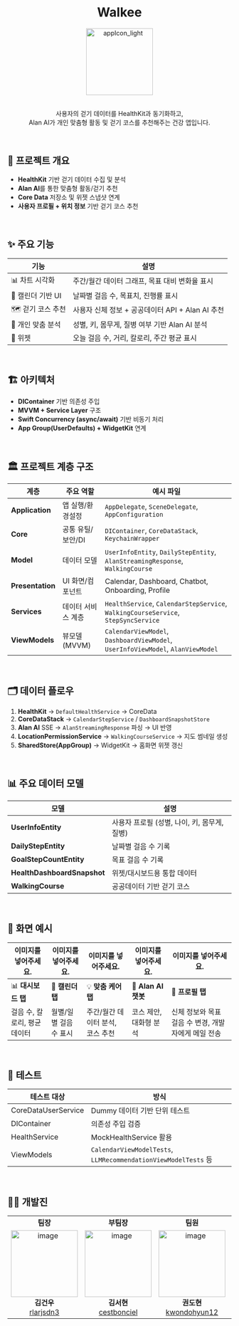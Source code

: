 <div align="center">

# Walkee

<img width="150" alt="appIcon_light" src="https://github.com/user-attachments/assets/bddadda1-3e0b-4afd-9e5f-b93d2c30988c" />

<br />
<br />

사용자의 걷기 데이터를 HealthKit과 동기화하고,<br />
Alan AI가 개인 맞춤형 활동 및 걷기 코스를 추천해주는 건강 앱입니다.

</div>

<br />

## 📌 프로젝트 개요
- **HealthKit** 기반 걷기 데이터 수집 및 분석  
- **Alan AI**를 통한 맞춤형 활동/걷기 추천  
- **Core Data** 저장소 및 위젯 스냅샷 연계  
- **사용자 프로필 + 위치 정보** 기반 걷기 코스 추천  

<br />

## ✨ 주요 기능

| 기능 | 설명 |
|------|------|
| 📊 차트 시각화 | 주간/월간 데이터 그래프, 목표 대비 변화율 표시 |
| 📅 캘린더 기반 UI | 날짜별 걸음 수, 목표치, 진행률 표시 |
| 🗺 걷기 코스 추천 | 사용자 신체 정보 + 공공데이터 API + Alan AI 추천 |
| 🤖 개인 맞춤 분석 | 성별, 키, 몸무게, 질병 여부 기반 Alan AI 분석 |
| 📱 위젯 | 오늘 걸음 수, 거리, 칼로리, 주간 평균 표시 |

<br />

## 🏗 아키텍처
- **DIContainer** 기반 의존성 주입  
- **MVVM + Service Layer** 구조  
- **Swift Concurrency (async/await)** 기반 비동기 처리  
- **App Group(UserDefaults) + WidgetKit** 연계  

<br />

## 🏛 프로젝트 계층 구조

| 계층 | 주요 역할 | 예시 파일 |
|------|----------|-----------|
| **Application** | 앱 실행/환경설정 | `AppDelegate`, `SceneDelegate`, `AppConfiguration` |
| **Core** | 공통 유틸/보안/DI | `DIContainer`, `CoreDataStack`, `KeychainWrapper` |
| **Model** | 데이터 모델 | `UserInfoEntity`, `DailyStepEntity`, `AlanStreamingResponse`, `WalkingCourse` |
| **Presentation** | UI 화면/컴포넌트 | Calendar, Dashboard, Chatbot, Onboarding, Profile |
| **Services** | 데이터 서비스 계층 | `HealthService`, `CalendarStepService`, `WalkingCourseService`, `StepSyncService` |
| **ViewModels** | 뷰모델 (MVVM) | `CalendarViewModel`, `DashboardViewModel`, `UserInfoViewModel`, `AlanViewModel` |

<br />

## 🗂 데이터 플로우
1. **HealthKit** → `DefaultHealthService` → CoreData  
2. **CoreDataStack** → `CalendarStepService` / `DashboardSnapshotStore`  
3. **Alan AI** SSE → `AlanStreamingResponse` 파싱 → UI 반영  
4. **LocationPermissionService** → `WalkingCourseService` → 지도 썸네일 생성  
5. **SharedStore(AppGroup)** → WidgetKit → 홈화면 위젯 갱신

<br />

## 📊 주요 데이터 모델

| 모델 | 설명 |
|------|------|
| **UserInfoEntity** | 사용자 프로필 (성별, 나이, 키, 몸무게, 질병) |
| **DailyStepEntity** | 날짜별 걸음 수 기록 |
| **GoalStepCountEntity** | 목표 걸음 수 기록 |
| **HealthDashboardSnapshot** | 위젯/대시보드용 통합 데이터 |
| **WalkingCourse** | 공공데이터 기반 걷기 코스 |

<br />

## 📸 화면 예시

| 이미지를 넣어주세요. | 이미지를 넣어주세요. | 이미지를 넣어주세요. | 이미지를 넣어주세요. | 이미지를 넣어주세요. |
|---------|---------|---------|---------|---------|
| 📊 **대시보드 탭** | 📅 **캘린더 탭** | 💡 **맞춤 케어 탭** | 🤖 **Alan AI 챗봇** | 👤 **프로필 탭** |
| 걸음 수, 칼로리, 평균 데이터 | 월별/일별 걸음 수 표시 | 주간/월간 데이터 분석, 코스 추천 | 코스 제안, 대화형 분석 | 신체 정보와 목표 걸음 수 변경, 개발자에게 메일 전송 |


<br />

## 🧪 테스트

| 테스트 대상 | 방식 |
|-------------|------|
| CoreDataUserService | Dummy 데이터 기반 단위 테스트 |
| DIContainer | 의존성 주입 검증 |
| HealthService | MockHealthService 활용 |
| ViewModels | `CalendarViewModelTests`, `LLMRecommendationViewModelTests` 등 |

<br />

## 👨‍💻 개발진

<table width="100%">
  <tr>
    <td align="center" width="16.6%"><strong>팀장</strong></td>
    <td align="center" width="16.6%"><strong>부팀장</strong></td>
    <td align="center" width="16.6%"><strong>팀원</strong></td>
    <td align="center" width="16.6%"><strong>팀원</strong></td>
    <td align="center" width="16.6%"><strong>팀원</strong></td>
    <td align="center" width="16.6%"><strong>팀원</strong></td>
  </tr>
  <tr>
    <!-- 김건우 -->
    <td align="center" width="16.6%">
      <a href="https://github.com/rlarjsdn3">
        <img width="150" alt="image" src="https://github.com/user-attachments/assets/80e43131-646e-4f72-aa3a-91c5a8da16c6" />
      </a><br>
      <strong>김건우</strong><br>
      <a href="https://github.com/rlarjsdn3">
        <span>rlarjsdn3</span>
      </a>
    </td>
    <!-- 김서현 -->
    <td align="center" width="16.6%">
      <a href="https://github.com/cestbonciel">
        <img width="150" alt="image" src="https://github.com/user-attachments/assets/835064d2-a742-4c41-8a82-7590ecf67fcb" />
      </a><br>
      <strong>김서현</strong><br>
      <a href="https://github.com/cestbonciel">
        <span>cestbonciel</span>
      </a>
    </td>
    <!-- 권도현 -->
    <td align="center" width="16.6%">
      <a href="https://github.com/dohyun">
        <img width="150" alt="image" src="https://github.com/user-attachments/assets/fc90757b-e604-4d04-a40f-4db0ece88c4a" />
      </a><br>
      <strong>권도현</strong><br>
      <a href="https://github.com/dohyun">
        <span>kwondohyun12</span>
      </a>
    </td>
    <!-- 김종성 -->
    <td align="center" width="16.6%">
      <a href="https://github.com/jseongee">
        <img width="150" alt="image" src="https://github.com/user-attachments/assets/0b1c41c9-108b-4558-8bed-d0d1ab1eea54" />
      </a><br>
      <strong>김종성</strong><br>
      <a href="https://github.com/jseongee">
        <span>jseongee</span>
      </a>
    </td>
    <!-- 노기승 -->
    <td align="center" width="16.6%">
      <a href="https://github.com/nogiseung">
        <img width="150" alt="image" src="https://github.com/user-attachments/assets/cd0d0c09-e4fe-41b7-a2c5-6e4815a2eb24" />
      </a><br>
      <strong>노기승</strong><br>
      <a href="https://github.com/nogiseung">
        <span>giseungNoh</span>
      </a>
    </td>
    <!-- 하재준 -->
    <td align="center" width="16.6%">
      <a href="https://github.com/jaejun">
        <img width="150" alt="image" src="https://github.com/user-attachments/assets/54138042-d621-4e5a-a4b6-12a814cb0f82" />
      </a><br>
      <strong>하재준</strong><br>
      <a href="https://github.com/jaejun">
        <span>haejaejoon</span>
      </a>
    </td>
  </tr>
</table>
